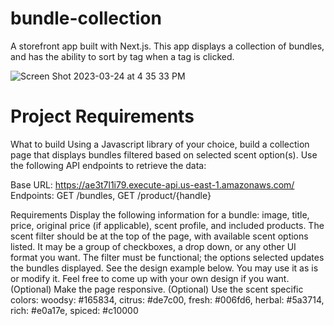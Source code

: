 # bundle-collection

A storefront app built with Next.js. This app displays a collection of bundles, and has the ability to sort by tag when a tag is clicked.

![Screen Shot 2023-03-24 at 4 35 33 PM](https://user-images.githubusercontent.com/13876480/227661722-af82896f-084a-4e02-b287-78028f191c8d.png)

# Project Requirements

What to build
Using a Javascript library of your choice, build a collection page that displays bundles filtered based on selected scent option(s). Use the following API endpoints to retrieve the data:

Base URL: https://ae3t7l1i79.execute-api.us-east-1.amazonaws.com/
Endpoints: GET /bundles, GET /product/{handle}


Requirements
Display the following information for a bundle: image, title, price, original price (if applicable), scent profile, and included products.
The scent filter should be at the top of the page, with available scent options listed. It may be a group of checkboxes, a drop down, or any other UI format you want. The filter must be functional; the options selected updates the bundles displayed.
See the design example below. You may use it as is or modify it. Feel free to come up with your own design if you want. 
(Optional) Make the page responsive.
(Optional) Use the scent specific colors: woodsy: #165834, citrus: #de7c00, fresh: #006fd6, herbal: #5a3714, rich: #e0a17e, spiced: #c10000
